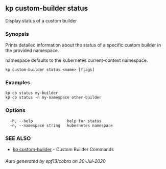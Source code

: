 ## kp custom-builder status

Display status of a custom builder

### Synopsis

Prints detailed information about the status of a specific custom builder in the provided namespace.

namespace defaults to the kubernetes current-context namespace.

```
kp custom-builder status <name> [flags]
```

### Examples

```
kp cb status my-builder
kp cb status -n my-namespace other-builder
```

### Options

```
  -h, --help               help for status
  -n, --namespace string   kubernetes namespace
```

### SEE ALSO

* [kp custom-builder](kp_custom-builder.md)	 - Custom Builder Commands

###### Auto generated by spf13/cobra on 30-Jul-2020
